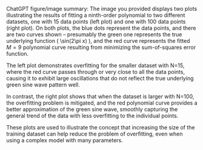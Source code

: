 ChatGPT figure/image summary: The image you provided displays two plots illustrating the results of fitting a ninth-order polynomial to two different datasets, one with 15 data points (left plot) and one with 100 data points (right plot). On both plots, the blue dots represent the data points, and there are two curves shown – presumably the green one represents the true underlying function \( \sin(2\pi x) \), and the red curve represents the fitted $M=9$ polynomial curve resulting from minimizing the sum-of-squares error function.

The left plot demonstrates overfitting for the smaller dataset with N=15, where the red curve passes through or very close to all the data points, causing it to exhibit large oscillations that do not reflect the true underlying green sine wave pattern well.

In contrast, the right plot shows that when the dataset is larger with N=100, the overfitting problem is mitigated, and the red polynomial curve provides a better approximation of the green sine wave, smoothly capturing the general trend of the data with less overfitting to the individual points.

These plots are used to illustrate the concept that increasing the size of the training dataset can help reduce the problem of overfitting, even when using a complex model with many parameters.
